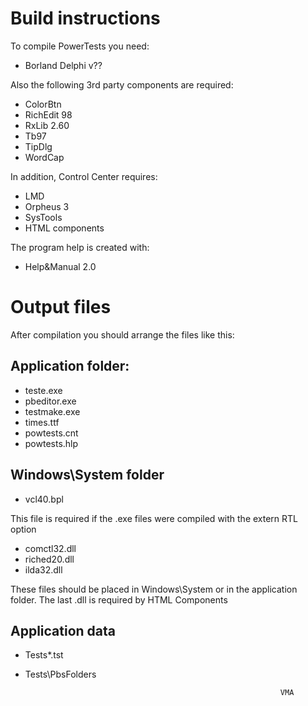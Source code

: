 
Build instructions
==================

To compile PowerTests you need:

- Borland Delphi v??

Also the following 3rd party components are required:

- ColorBtn
- RichEdit 98
- RxLib 2.60
- Tb97
- TipDlg
- WordCap

In addition, Control Center requires:

- LMD
- Orpheus 3
- SysTools
- HTML components

The program help is created with:

- Help&Manual 2.0


Output files
============

  After compilation you should arrange the files like this:

  Application folder:
  -------------------

  - teste.exe
  - pbeditor.exe
  - testmake.exe
  - times.ttf
  - powtests.cnt
  - powtests.hlp

Windows\System folder
---------------------

  - vcl40.bpl      
  
  This file is required if the .exe files were compiled with the extern RTL option

  - comctl32.dll
  - riched20.dll
  - ilda32.dll
  
  These files should be placed in Windows\System or in the application folder. The last .dll is required by HTML Components


Application data
----------------

  - Tests\*.tst
  - Tests\PbsFolders

                                                                 VMA
